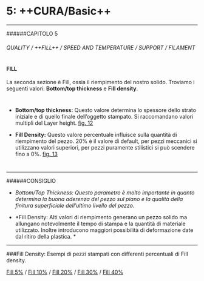 # 5: ++CURA/Basic++
---

######CAPITOLO 5
###### QUALITY / ++FILL++ / SPEED AND TEMPERATURE / SUPPORT / FILAMENT

# 


#### **FILL**


La seconda sezione è Fill, ossia il
riempimento del nostro solido. Troviamo i
seguenti valori:
**Bottom/top thickness** e **Fill density**.

# 


*	**Bottom/top thickness:**
	Questo valore determina lo spessore dello
strato iniziale e di quello finale dell’oggetto
stampato. Si raccomandano valori multipli
del Layer height.
[fig. 12](img/figura12.jpg)

*	**Fill Density:**
	Questo valore percentuale influisce sulla
quantità di riempimento del pezzo. 20%
è il valore di default, per pezzi meccanici
si utilizzano valori superiori, per pezzi
puramente stilistici si può scendere fino a
0%.
[fig. 13](img/figura13.jpg)

# 
_ _ _


######CONSIGLIO
* *Bottom/Top Thickness:
Questo parametro è molto importante in quanto determina la buona aderenza del pezzo sul piano e la qualità della finitura superficiale dell’ultimo livello del pezzo.*

* *Fill Density:
Alti valori di riempimento generano un pezzo solido ma
allungano notevolmente il tempo di stampa e la quantità di
materiale utilizzato.
Inoltre introducono maggiori possibilità di deformazione date
dal ritiro della plastica. *

_ _ _


###Fill Density:
Esempi di pezzi stampati con differenti percentuali di Fill density.

[Fill 5%](img/fill/5perc.jpg) / [Fill 10%](img/fill/10perc.jpg) / [Fill 20%](img/fill/20perc.jpg) / [Fill 30%](img/fill/30perc.jpg) / [Fill 40%](img/fill/40perc.jpg)





